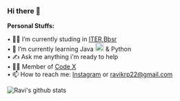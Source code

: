 ### Hi there 👋
<b>Personal Stuffs:</b>  

• 👨‍🎓 I’m currently studing in [ITER,Bbsr](https://www.soa.ac.in/iter)  
• 🌱 I’m currently learning Java <img src="https://resize.hswstatic.com/w_796/gif/java-1a.jpg" alt="Trulli" width="20" height="20"> & Python  
• ✍ Ask me anything i'm ready to help  
• 👨‍💻 Member of [Code X](https://github.com/codexiter)  
• 📫 How to reach me: [Instagram](https://www.instagram.com/__Raviruler__/) or ravikrp22@gmail.com

![Ravi's github stats](https://github-readme-stats.vercel.app/api?username=Raviruler&show_icons=true&hide_border=true)
